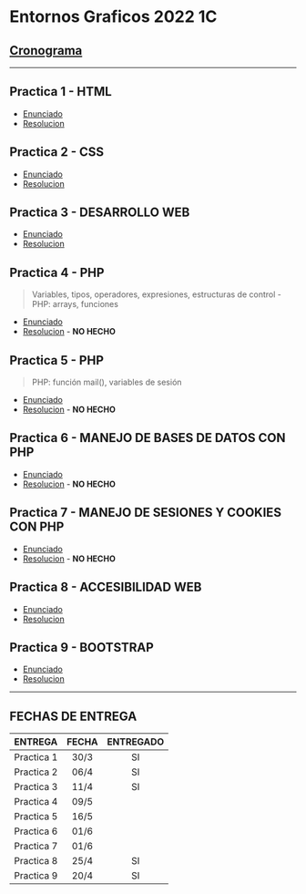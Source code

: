# Entornos Graficos 2022 1C

## [Cronograma](/cronograma/UTN_EntornosGr%C3%A1ficos_Cronograma_2022_1C.pdf)
---
## Practica 1 - HTML
- [Enunciado](/practica-1//UTN%20-%20Entornos%20Gr%C3%A1ficos%20-%20HTML%20Pr%C3%A1ctica%201.pdf)
- [Resolucion](/practica-1/)

## Practica 2 - CSS
- [Enunciado](/practica-2/UTN_Entornos%20Gr%C3%A1ficos_CSS%20Pr%C3%A1ctica%202.pdf)
- [Resolucion](/practica-2/)

## Practica 3 - DESARROLLO WEB
- [Enunciado](/practica-3/UTN_Entornos%20Gráficos_Práctica3.pdf)
- [Resolucion](practica-3/Practica%203%20-%20Resoluci%C3%B3n.pdf)

## Practica 4 - PHP

> Variables, tipos, operadores, expresiones, estructuras de control - PHP: arrays, funciones

- [Enunciado](/practica-4/UTN_Entornos_Gr%C3%A1ficos_Pr%C3%A1ctica4.pdf)
- [Resolucion]() - **NO HECHO**

## Practica 5 - PHP

> PHP: función mail(), variables de sesión  

- [Enunciado](/practica-5/UTN_Entornos_Gr%C3%A1ficos_EnunciadoPractica_5.pdf)
- [Resolucion]() - **NO HECHO**

## Practica 6 - MANEJO DE BASES DE DATOS CON PHP

- [Enunciado](/practica-6/UTN_Entornos_Gr%C3%A1ficos_Pr%C3%A1ctica6.pdf)
- [Resolucion]() - **NO HECHO**

## Practica 7 - MANEJO DE SESIONES Y COOKIES CON PHP

- [Enunciado](/practica-7/UTN_Entornos_Gr%C3%A1ficos_Pr%C3%A1ctica7.pdf)
- [Resolucion]() - **NO HECHO**

## Practica 8 - ACCESIBILIDAD WEB

- [Enunciado](/practica-8/UTN_Entornos_Gr%C3%A1ficos_Pr%C3%A1ctica_8.pdf)
- [Resolucion](/practica-8/Practica%208%20-%20Resolucion.pdf)

## Practica 9 - BOOTSTRAP

- [Enunciado](/practica-9/UTN_EG_Práctica%20Bootstrap.pdf)
- [Resolucion](/practica-9/)

---

## FECHAS DE ENTREGA

| ENTREGA    | FECHA | ENTREGADO |
| :--------- | :---: | :-------: |
| Practica 1 | 30/3  |    SI     |
| Practica 2 | 06/4  |    SI     |
| Practica 3 | 11/4  |    SI     |
| Practica 4 | 09/5  |           |
| Practica 5 | 16/5  |           |
| Practica 6 | 01/6  |           |
| Practica 7 | 01/6  |           |
| Practica 8 | 25/4  |    SI     |
| Practica 9 | 20/4  |    SI     |